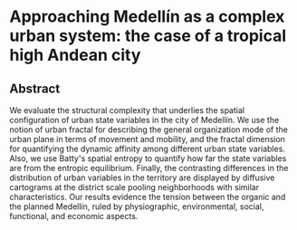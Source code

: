 # Approaching Medellín as a complex urban system: the case of a tropical high Andean city

## Abstract
We evaluate the structural complexity that underlies the spatial configuration of urban state variables in the city of Medellín. We use the notion of urban fractal for describing the general organization mode of the urban plane in terms of movement and mobility, and the fractal dimension for quantifying the dynamic affinity among different urban state variables. Also, we use Batty's spatial entropy to quantify how far the state variables are from the entropic equilibrium. Finally,  the contrasting differences in the distribution of urban variables in the territory are displayed by diffusive cartograms at the district scale pooling neighborhoods with similar characteristics. Our results evidence the tension between the organic and the planned Medellín, ruled by physiographic, environmental, social, functional, and economic aspects.
